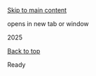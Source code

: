 [Skip to main content](https://www.pittsburghpa.gov/City-Government/Boards-Authorities-Commissions/List-of-Boards-Authorities-Commissions/Ethics-Hearing-Board/Board-Members-and-Meetings/EHB-Meetings/2025#main-content)

opens in new tab or window

2025

[Back to top](https://www.pittsburghpa.gov/City-Government/Boards-Authorities-Commissions/List-of-Boards-Authorities-Commissions/Ethics-Hearing-Board/Board-Members-and-Meetings/EHB-Meetings/2025#body-top)

Ready
